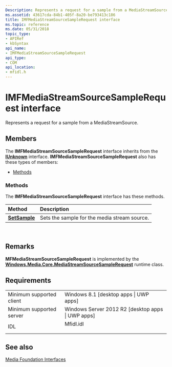 ```yaml
---
Description: Represents a request for a sample from a MediaStreamSource.
ms.assetid: 43617cda-84b1-405f-8a20-be793413c186
title: IMFMediaStreamSourceSampleRequest interface
ms.topic: reference
ms.date: 05/31/2018
topic_type: 
- APIRef
- kbSyntax
api_name: 
- IMFMediaStreamSourceSampleRequest
api_type: 
- COM
api_location: 
- mfidl.h
---
```


# IMFMediaStreamSourceSampleRequest interface

Represents a request for a sample from a MediaStreamSource.

## Members

The **IMFMediaStreamSourceSampleRequest** interface inherits from the [**IUnknown**](https://msdn.microsoft.com/library/ms680509(v=VS.85).aspx) interface. **IMFMediaStreamSourceSampleRequest** also has these types of members:

-   [Methods](#methods)

### Methods

The **IMFMediaStreamSourceSampleRequest** interface has these methods.



| Method                                                           | Description                                             |
|:-----------------------------------------------------------------|:--------------------------------------------------------|
| [**SetSample**](imfmediastreamsourcesamplerequest-setsample.md) | Sets the sample for the media stream source.<br/> |



 

## Remarks

**MFMediaStreamSourceSampleRequest** is implemented by the [**Windows.Media.Core.MediaStreamSourceSampleRequest**](https://msdn.microsoft.com/library/Dn282723(v=WIN.10).aspx) runtime class.

## Requirements



|                                     |                                                                                      |
|-------------------------------------|--------------------------------------------------------------------------------------|
| Minimum supported client<br/> | Windows 8.1 \[desktop apps \| UWP apps\]<br/>                                  |
| Minimum supported server<br/> | Windows Server 2012 R2 \[desktop apps \| UWP apps\]<br/>                       |
| IDL<br/>                      | <dl> <dt>Mfidl.idl</dt> </dl> |



## See also

<dl> <dt>

[Media Foundation Interfaces](media-foundation-interfaces.md)
</dt> </dl>

 

 




